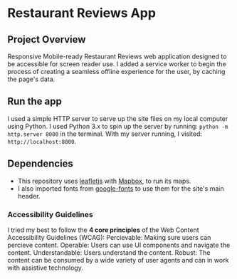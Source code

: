 # Restaurant Reviews App

## Project Overview

Responsive Mobile-ready Restaurant Reviews web application designed to be accessible for screen reader use. I added a service worker to begin the process of creating a seamless offline experience for the user, by caching the page's data. 

## Run the app

I used a simple HTTP server to serve up the site files on my local computer using Python. I used Python 3.x to spin up the server by running: `python -m http.server 8000` in the terminal. With my server running, I visited: `http://localhost:8000`.

## Dependencies

- This repository uses [leafletjs](https://leafletjs.com/) with [Mapbox](https://www.mapbox.com/), to run its maps.
- I also imported fonts from [google-fonts](https://fonts.google.com/specimen/Markazi+Text?selection.family=Markazi+Text) to use them for the site's main header.

### Accessibility Guidelines

I tried my best to follow the **4 core principles** of the Web Content Accessibility Guidelines (WCAG):
Percievable: Making sure users can percieve content.
Operable: Users can use UI components and navigate the content.
Understandable: Users understand the content.
Robust: The content can be consumed by a wide variety of user agents and can in work with assistive technology.
